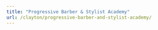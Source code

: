 ```yaml
---
title: "Progressive Barber & Stylist Academy"
url: /clayton/progressive-barber-and-stylist-academy/
---
```

